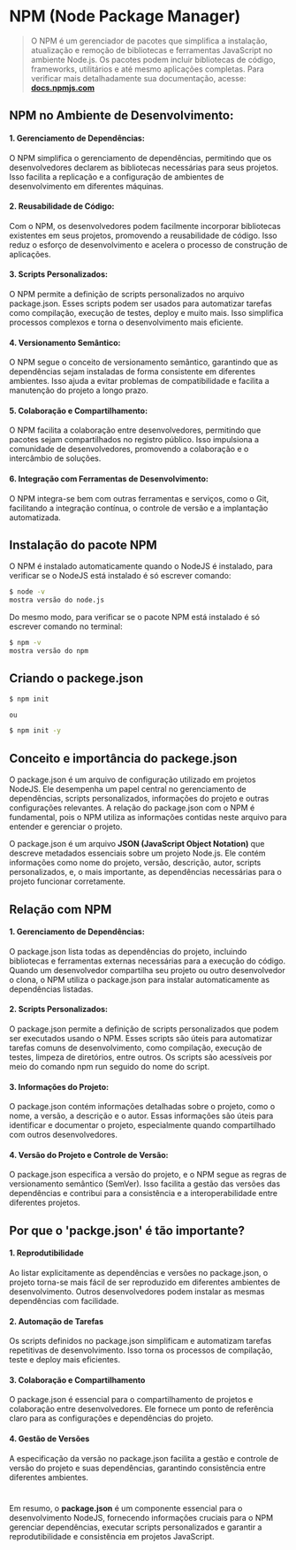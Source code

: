 # NPM (Node Package Manager)

<blockquote>
 O NPM é um gerenciador de pacotes que simplifica a instalação, atualização e remoção de bibliotecas e ferramentas JavaScript no ambiente Node.js. Os pacotes podem incluir bibliotecas de código, frameworks, utilitários e até mesmo aplicações completas. Para verificar mais detalhadamente sua documentação, acesse:
<strong> <a href='https://docs.npmjs.com/'>docs.npmjs.com </a> </strong>
</blockquote>

## NPM no Ambiente de Desenvolvimento:

#### 1. Gerenciamento de Dependências:
 O NPM simplifica o gerenciamento de dependências, permitindo que os desenvolvedores declarem as bibliotecas necessárias para seus projetos. Isso facilita a replicação e a configuração de ambientes de desenvolvimento em diferentes máquinas.

#### 2.  Reusabilidade de Código: 
Com o NPM, os desenvolvedores podem facilmente incorporar bibliotecas existentes em seus projetos, promovendo a reusabilidade de código. Isso reduz o esforço de desenvolvimento e acelera o processo de construção de aplicações.

#### 3.  Scripts Personalizados: 
O NPM permite a definição de scripts personalizados no arquivo package.json. Esses scripts podem ser usados para automatizar tarefas como compilação, execução de testes, deploy e muito mais. Isso simplifica processos complexos e torna o desenvolvimento mais eficiente.

#### 4. Versionamento Semântico: 
O NPM segue o conceito de versionamento semântico, garantindo que as dependências sejam instaladas de forma consistente em diferentes ambientes. Isso ajuda a evitar problemas de compatibilidade e facilita a manutenção do projeto a longo prazo.

#### 5. Colaboração e Compartilhamento:
 O NPM facilita a colaboração entre desenvolvedores, permitindo que pacotes sejam compartilhados no registro público. Isso impulsiona a comunidade de desenvolvedores, promovendo a colaboração e o intercâmbio de soluções.

#### 6. Integração com Ferramentas de Desenvolvimento: 
O NPM integra-se bem com outras ferramentas e serviços, como o Git, facilitando a integração contínua, o controle de versão e a implantação automatizada.

## Instalação do pacote NPM

O NPM é instalado automaticamente quando o NodeJS é instalado, para verificar se o NodeJS está instalado é só escrever comando:

```bash
$ node -v
mostra versão do node.js
```

Do mesmo modo, para verificar se o pacote NPM está instalado é só escrever comando no terminal:

```bash
$ npm -v
mostra versão do npm
```

## Criando o packege.json

```bash
$ npm init

ou

$ npm init -y

```

## Conceito e importância do packege.json

O package.json é um arquivo de configuração utilizado em projetos NodeJS. Ele desempenha um papel central no gerenciamento de dependências, scripts personalizados, informações do projeto e outras configurações relevantes. A relação do package.json com o NPM é fundamental, pois o NPM utiliza as informações contidas neste arquivo para entender e gerenciar o projeto.

O package.json é um arquivo **JSON (JavaScript Object Notation)** que descreve metadados essenciais sobre um projeto Node.js. Ele contém informações como nome do projeto, versão, descrição, autor, scripts personalizados, e, o mais importante, as dependências necessárias para o projeto funcionar corretamente.

## Relação com NPM

#### 1. Gerenciamento de Dependências: 
O package.json lista todas as dependências do projeto, incluindo bibliotecas e ferramentas externas necessárias para a execução do código. Quando um desenvolvedor compartilha seu projeto ou outro desenvolvedor o clona, o NPM utiliza o package.json para instalar automaticamente as dependências listadas.

#### 2. Scripts Personalizados: 
O package.json permite a definição de scripts personalizados que podem ser executados usando o NPM. Esses scripts são úteis para automatizar tarefas comuns de desenvolvimento, como compilação, execução de testes, limpeza de diretórios, entre outros. Os scripts são acessíveis por meio do comando npm run seguido do nome do script.

#### 3. Informações do Projeto: 
O package.json contém informações detalhadas sobre o projeto, como o nome, a versão, a descrição e o autor. Essas informações são úteis para identificar e documentar o projeto, especialmente quando compartilhado com outros desenvolvedores.

#### 4. Versão do Projeto e Controle de Versão: 
O package.json especifica a versão do projeto, e o NPM segue as regras de versionamento semântico (SemVer). Isso facilita a gestão das versões das dependências e contribui para a consistência e a interoperabilidade entre diferentes projetos.

## Por que o 'packge.json' é tão importante?

#### 1. Reprodutibilidade

Ao listar explicitamente as dependências e versões no package.json, o projeto torna-se mais fácil de ser reproduzido em diferentes ambientes de desenvolvimento. Outros desenvolvedores podem instalar as mesmas dependências com facilidade.

#### 2. Automação de Tarefas

Os scripts definidos no package.json simplificam e automatizam tarefas repetitivas de desenvolvimento. Isso torna os processos de compilação, teste e deploy mais eficientes.

#### 3. Colaboração e Compartilhamento
 O package.json é essencial para o compartilhamento de projetos e colaboração entre desenvolvedores. Ele fornece um ponto de referência claro para as configurações e dependências do projeto.

#### 4. Gestão de Versões

 A especificação da versão no package.json facilita a gestão e controle de versão do projeto e suas dependências, garantindo consistência entre diferentes ambientes.

#
Em resumo, o **package.json** é um componente essencial para o desenvolvimento NodeJS, fornecendo informações cruciais para o NPM gerenciar dependências, executar scripts personalizados e garantir a reprodutibilidade e consistência em projetos JavaScript.







